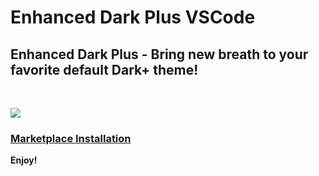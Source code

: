 # Enhanced Dark Plus VSCode

## Enhanced Dark Plus - Bring new breath to your favorite default Dark+ theme!

<br/>

<img src="https://i.imgur.com/ptMop4O.png"></img>

### [Marketplace Installation](https://marketplace.visualstudio.com/items?itemName=bietdoikiem.enhanced-dark-plus)

**Enjoy!**

